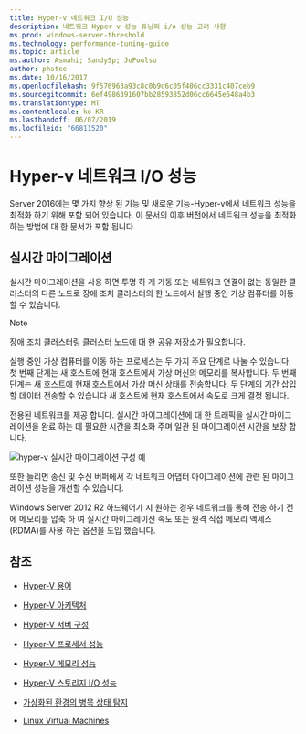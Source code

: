 ```yaml
---
title: Hyper-v 네트워크 I/O 성능
description: 네트워크 Hyper-v 성능 튜닝의 i/o 성능 고려 사항
ms.prod: windows-server-threshold
ms.technology: performance-tuning-guide
ms.topic: article
ms.author: Asmahi; SandySp; JoPoulso
author: phstee
ms.date: 10/16/2017
ms.openlocfilehash: 9f576963a93c8c0b9d6c05f406cc3331c407ceb9
ms.sourcegitcommit: 6ef4986391607bb28593852d06cc6645e548a4b3
ms.translationtype: MT
ms.contentlocale: ko-KR
ms.lasthandoff: 06/07/2019
ms.locfileid: "66811520"
---
```

# <a name="hyper-v-network-io-performance"></a>Hyper-v 네트워크 I/O 성능

Server 2016에는 몇 가지 향상 된 기능 및 새로운 기능-Hyper-v에서 네트워크 성능을 최적화 하기 위해 포함 되어 있습니다.  이 문서의 이후 버전에서 네트워크 성능을 최적화 하는 방법에 대 한 문서가 포함 됩니다.

## <a name="live-migration"></a>실시간 마이그레이션

실시간 마이그레이션을 사용 하면 투명 하 게 가동 또는 네트워크 연결이 없는 동일한 클러스터의 다른 노드로 장애 조치 클러스터의 한 노드에서 실행 중인 가상 컴퓨터를 이동할 수 있습니다.

> [!NOTE]
> 장애 조치 클러스터링 클러스터 노드에 대 한 공유 저장소가 필요합니다.

실행 중인 가상 컴퓨터를 이동 하는 프로세스는 두 가지 주요 단계로 나눌 수 있습니다. 첫 번째 단계는 새 호스트에 현재 호스트에서 가상 머신의 메모리를 복사합니다. 두 번째 단계는 새 호스트에 현재 호스트에서 가상 머신 상태를 전송합니다. 두 단계의 기간 삽입할 데이터 전송할 수 있습니다 새 호스트에 현재 호스트에서 속도로 크게 결정 됩니다.

전용된 네트워크를 제공 합니다. 실시간 마이그레이션에 대 한 트래픽을 실시간 마이그레이션을 완료 하는 데 필요한 시간을 최소화 주며 일관 된 마이그레이션 시간을 보장 합니다.

![hyper-v 실시간 마이그레이션 구성 예](../../media/perftune-guide-live-migration.png)

또한 늘리면 송신 및 수신 버퍼에서 각 네트워크 어댑터 마이그레이션에 관련 된 마이그레이션 성능을 개선할 수 있습니다.

Windows Server 2012 R2 하드웨어가 지 원하는 경우 네트워크를 통해 전송 하기 전에 메모리를 압축 하 여 실시간 마이그레이션 속도 또는 원격 직접 메모리 액세스 (RDMA)를 사용 하는 옵션을 도입 했습니다.

## <a name="see-also"></a>참조

-   [Hyper-V 용어](terminology.md)

-   [Hyper-V 아키텍처](architecture.md)

-   [Hyper-V 서버 구성](configuration.md)

-   [Hyper-V 프로세서 성능](processor-performance.md)

-   [Hyper-V 메모리 성능](memory-performance.md)

-   [Hyper-V 스토리지 I/O 성능](storage-io-performance.md)

-   [가상화된 환경의 병목 상태 탐지](detecting-virtualized-environment-bottlenecks.md)

-   [Linux Virtual Machines](linux-virtual-machine-considerations.md)
